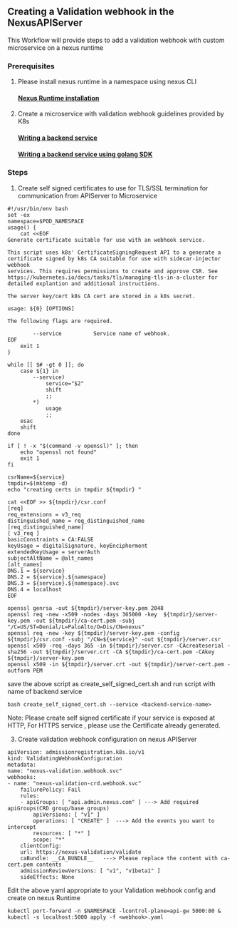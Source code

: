 ## Creating a Validation webhook in the NexusAPIServer

This Workflow will provide steps to add a validation webhook with custom microservice on a nexus runtime

### Prerequisites

1. Please install nexus runtime in a namespace using nexus CLI
   
   #### **[Nexus Runtime installation](RuntimeWorkflow.md)**


2. Create a microservice with validation webhook guidelines provided by K8s 

   #### **[Writing a backend service](https://kubernetes.io/docs/reference/access-authn-authz/extensible-admission-controllers/#write-an-admission-webhook-server)**
   #### **[Writing a backend service using golang SDK](https://developers.redhat.com/articles/2021/09/17/kubernetes-admission-control-validating-webhooks#bootstrap_with_the_operator_sdk)**



### Steps 

1. Create self signed certificates to use for TLS/SSL termination for communication from APIServer to Microservice

```
#!/usr/bin/env bash
set -ex
namespace=$POD_NAMESPACE
usage() {
    cat <<EOF
Generate certificate suitable for use with an webhook service.

This script uses k8s' CertificateSigningRequest API to a generate a
certificate signed by k8s CA suitable for use with sidecar-injector webhook
services. This requires permissions to create and approve CSR. See
https://kubernetes.io/docs/tasks/tls/managing-tls-in-a-cluster for
detailed explantion and additional instructions.

The server key/cert k8s CA cert are stored in a k8s secret.

usage: ${0} [OPTIONS]

The following flags are required.

        --service          Service name of webhook.
EOF
    exit 1
}

while [[ $# -gt 0 ]]; do
    case ${1} in
        --service)
            service="$2"
            shift
            ;;
        *)
            usage
            ;;
    esac
    shift
done

if [ ! -x "$(command -v openssl)" ]; then
    echo "openssl not found"
    exit 1
fi

csrName=${service}
tmpdir=$(mktemp -d)
echo "creating certs in tmpdir ${tmpdir} "

cat <<EOF >> ${tmpdir}/csr.conf
[req]
req_extensions = v3_req
distinguished_name = req_distinguished_name
[req_distinguished_name]
[ v3_req ]
basicConstraints = CA:FALSE
keyUsage = digitalSignature, keyEncipherment
extendedKeyUsage = serverAuth
subjectAltName = @alt_names
[alt_names]
DNS.1 = ${service}
DNS.2 = ${service}.${namespace}
DNS.3 = ${service}.${namespace}.svc
DNS.4 = localhost
EOF

openssl genrsa -out ${tmpdir}/server-key.pem 2048
openssl req -new -x509 -nodes -days 365000 -key  ${tmpdir}/server-key.pem -out ${tmpdir}/ca-cert.pem -subj "/C=US/ST=Denial/L=PaloAlto/O=Dis/CN=nexus"
openssl req -new -key ${tmpdir}/server-key.pem -config ${tmpdir}/csr.conf -subj "/CN=${service}" -out ${tmpdir}/server.csr
openssl x509 -req -days 365 -in ${tmpdir}/server.csr -CAcreateserial -sha256 -out ${tmpdir}/server.crt -CA ${tmpdir}/ca-cert.pem -CAkey ${tmpdir}/server-key.pem
openssl x509 -in ${tmpdir}/server.crt -out ${tmpdir}/server-cert.pem -outform PEM

```

save the above script as create_self_signed_cert.sh and run script with name of backend service

```
bash create_self_signed_cert.sh --service <backend-service-name>
```

Note: Please create self signed certificate if your service is exposed at HTTP, For HTTPS service , please use the Certificate already generated.

3. Create validation webhook configuration on nexus APIServer

```
apiVersion: admissionregistration.k8s.io/v1
kind: ValidatingWebhookConfiguration
metadata:
name: "nexus-validation.webhook.svc"
webhooks:
- name: "nexus-validation-crd.webhook.svc"
    failurePolicy: Fail
    rules:
    - apiGroups: [ "api.admin.nexus.com" ] ---> Add required apiGroups(CRD group/base groups)
        apiVersions: [ "v1" ]
        operations: [ "CREATE" ]  ---> Add the events you want to intercept
        resources: [ "*" ]
        scope: "*"
    clientConfig:
    url: https://nexus-validation/validate
    caBundle: __CA_BUNDLE__   ---> Please replace the content with ca-cert.pem contents
    admissionReviewVersions: [ "v1", "v1beta1" ]
    sideEffects: None
```

Edit the above yaml appropriate to your Validation webhook config and create on nexus Runtime

```
kubectl port-forward -n $NAMESPACE -lcontrol-plane=api-gw 5000:80 &
kubectl -s localhost:5000 apply -f <webhook>.yaml
```

